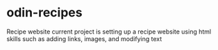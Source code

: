 # odin-recipes
Recipe website 
current project is setting up a recipe website using html skills such as adding links, images, and modifying text
